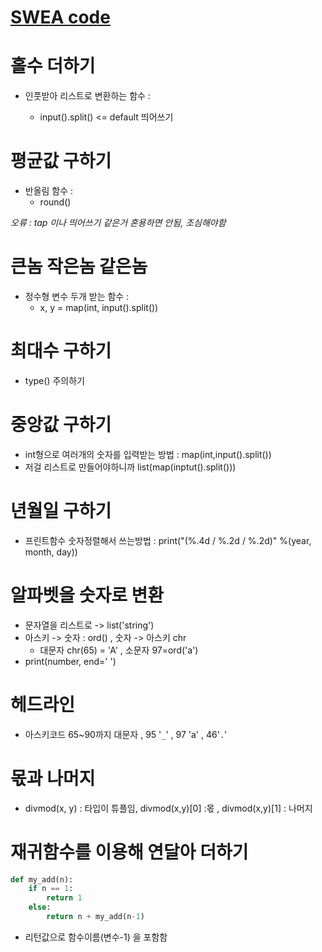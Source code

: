 # [SWEA code](https://swexpertacademy.com/main/userpage/code/userCode.do?userId=AX38t1AqAuIDFARe)



# 홀수 더하기

- 인풋받아 리스트로 변환하는 함수 : 

  - input().split() <= default 띄어쓰기

  

# 평균값 구하기

- 반올림 함수 : 
  - round()

*오류 : tap 이나 띄어쓰기 같은거 혼용하면 안됨, 조심해야함*



# 큰놈 작은놈 같은놈

- 정수형 변수 두개 받는 함수 :
  - x, y = map(int, input().split())



# 최대수 구하기

- type() 주의하기



# 중앙값 구하기

- int형으로 여러개의 숫자를 입력받는 방법 : map(int,input().split())
- 저걸 리스트로 만들어야하니까 list(map(inptut().split()))



# 년월일 구하기

- 프린트함수 숫자정렬해서 쓰는방법 :  print("(%.4d / %.2d / %.2d)" %(year, month, day))



# 알파벳을 숫자로 변환

- 문자열을 리스트로 -> list('string')
- 아스키 -> 숫자 : ord() , 숫자 -> 아스키 chr
  - 대문자 chr(65) = 'A' , 소문자 97=ord('a')
- print(number, end=' ')



# 헤드라인

- 아스키코드 65~90까지 대문자 , 95 '`_`'  , 97 'a' , 46'`.`'



# 몫과 나머지

- divmod(x, y) : 타입이 튜플임, divmod(x,y)[0] :몫 , divmod(x,y)[1] : 나머지



# 재귀함수를 이용해 연달아 더하기

```python
def my_add(n):
    if n == 1:
        return 1
    else:
        return n + my_add(n-1)
```

- 리턴값으로 함수이름(변수-1) 을 포함함



